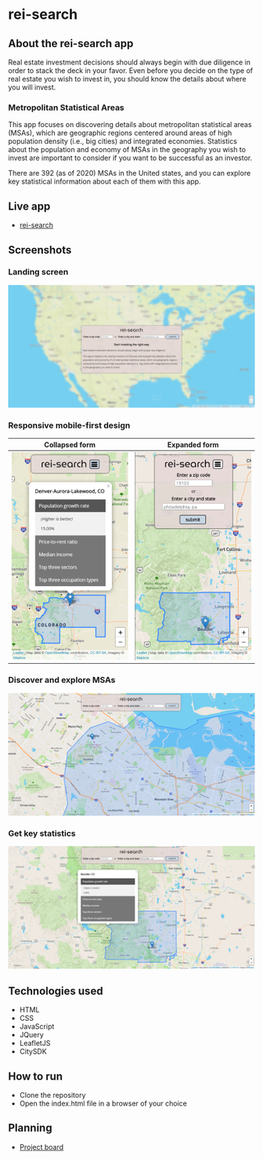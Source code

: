 # rei-search

## About the rei-search app

Real estate investment decisions should always begin with due diligence in order to stack the deck in your favor. Even before you decide on the type of real estate you wish to invest in, you should know the details about where you will invest.

### Metropolitan Statistical Areas
This app focuses on discovering details about metropolitan statistical areas (MSAs), which are geographic regions centered around areas of high population density (i.e., big cities) and integrated economies. Statistics about the population and economy of MSAs in the geography you wish to invest are important to consider if you want to be successful as an investor.

There are 392 (as of 2020) MSAs in the United states, and you can explore key statistical information about each of them with this app.

## Live app
- [rei-search](https://bradrivenburgh.github.io/rei-search/)

## Screenshots
### Landing screen
![Landing screen](images/screenshots/rei-search-landing.png)

### Responsive mobile-first design
|Collapsed form | Expanded form |
| --- | --- |
|![Mobile map with collapsed menu](images/screenshots/rei-search-mobile-map-with-stats.png) | ![Mobile map with expanded menu](images/screenshots/rei-search-mobile-map-expanded-menu.png) |

### Discover and explore MSAs
![Close up view of MSA boundary and geography](images/screenshots/rei-search-close-up-map.png)

### Get key statistics 
![Zoomed out view of MSA with statistics showing](images/screenshots/rei-search-map-with-stats.png)

## Technologies used
- HTML
- CSS
- JavaScript
- JQuery
- LeafletJS
- CitySDK

## How to run
- Clone the repository
- Open the index.html file in a browser of your choice

## Planning
- [Project board](https://github.com/users/bradrivenburgh/projects/1)